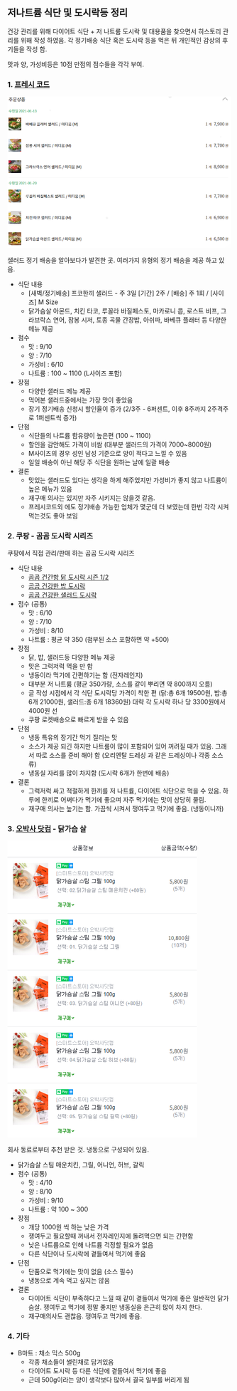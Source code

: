 ## 저나트륨 식단 및 도시락등 정리 

건강 관리를 위해 다이어트 식단 + 저 나트륨 도시락 및 대용품을 찾으면서 히스토리 관리를 위해 작성 하였음. 각 정기배송 식단 혹은 도시락 등을 먹은 뒤 개인적인 감상의 후기들을 작성 함. 

맛과 양, 가성비등은 10점 만점의 점수들을 각각 부여. 

### 1. [프레시 코드](https://www.freshcode.me/)

![freshcode](./images/210118_fc.png)

샐러드 정기 배송을 알아보다가 발견한 곳. 여러가지 유형의 정기 배송을 제공 하고 있음. 

- 식단 내용 
  - [새벽/정기배송] 프코한끼 샐러드 - 주 3일 [기간] 2주 / [배송] 주 1회 / [사이즈] M Size
  - 닭가슴살 아몬드, 치킨 타코, 루꼴라 바질페스토, 마카로니 콥, 로스트 비프, 그라브락스 연어, 잠봉 시저, 토종 곡물 간장밥, 아쉬파, 바베큐 플래터 등 다양한 메뉴 제공
- 점수
  - 맛 : 9/10
  - 양 : 7/10
  - 가성비 : 6/10
  - 나트륨 : 100 ~ 1100 (L사이즈 포함)
- 장점
  - 다양한 샐러드 메뉴 제공 
  - 먹어본 샐러드중에서는 가장 맛이 좋았음
  - 장기 정기배송 신청시 할인율이 증가 (2/3주 - 6퍼센트, 이후 8주까지 2주격주로 1퍼센트씩 증가)
- 단점
  - 식단들의 나트륨 함유량이 높은편 (100 ~ 1100)
  - 할인을 감안해도 가격이 비쌈 (대부분 샐러드의 가격이 7000~8000원)
  - M사이즈의 경우 성인 남성 기준으로 양이 적다고 느낄 수 있음
  - 일일 배송이 아닌 해당 주 식단을 원하는 날에 일괄 배송
- 결론
  - 맛있는 샐러드도 있다는 생각을 하게 해주었지만 가성비가 좋지 않고 나트륨이 높은 메뉴가 있음
  - 재구매 의사는 있지만 자주 시키지는 않을것 같음. 
  - 프레시코드외 에도 정기배송 가능한 업체가 몇군데 더 보였는데 한번 각각 시켜먹는것도 좋아 보임

### 2. 쿠팡 - 곰곰 도시락 시리즈

쿠팡에서 직접 관리/판매 하는 곰곰 도시락 시리즈

- 식단 내용
  - [곰곰 건간항 닭 도시락 시즌 1/2](https://www.coupang.com/vp/products/189267006?itemId=540447834&vendorItemId=5017244590&sourceType=CATEGORY&categoryId=225537&isAddedCart=)
  - [곰곰 건강한 밥 도시락](https://www.coupang.com/vp/products/189267000?itemId=540447825&vendorItemId=5017244964&sourceType=CATEGORY&categoryId=225537&isAddedCart=)
  - [곰곰 건강한 샐러드 도시락](https://www.coupang.com/vp/products/293454508?itemId=926514679&vendorItemId=5302343324&sourceType=CATEGORY&categoryId=225537&isAddedCart=)
- 점수 (공통)
  - 맛 : 6/10
  - 양 : 7/10
  - 가성비 : 8/10
  - 나트륨 : 평균 약 350 (첨부된 소스 포함하면 약 +500)
- 장점
  - 닭, 밥, 샐러드등 다양한 메뉴 제공 
  - 맛은 그럭저럭 먹을 만 함
  - 냉동이라 먹기에 간편하기는 함 (전자레인지)
  - 대부분 저 나트륨 (평균 350가량, 소스를 같이 뿌리면 약 800까지 오름)
  - 글 작성 시점에서 각 식단 도시락당 가격이 착한 편 (닭:총 6개 19500원, 밥:총 6개 21000원, 샐러드:총 6개 18360원) 대략 각 도시락 하나 당 3300원에서 4000원 선
  - 쿠팡 로켓배송으로 빠르게 받을 수 있음 
- 단점
  - 냉동 특유의 장기간 먹기 질리는 맛
  - 소스가 제공 되긴 하지만 나트륨이 많이 포함되어 있어 꺼려질 때가 있음. 그래서 따로 소스를 준비 해야 함 (오리엔탈 드레싱 과 같은 드레싱이나 각종 소스류)
  - 냉동실 자리를 많이 차지함 (도시락 6개가 한번에 배송)
- 결론
  - 그럭저럭 싸고 적절하게 한끼를 저 나트륨, 다이어트 식단으로 먹을 수 있음. 하루에 한끼로 어쩌다가 먹기에 좋으며 자주 먹기에는 맛이 상당히 물림. 
  - 재구매 의사는 높기는 함. 가끔씩 시켜서 쟁여두고 먹기에 좋음. (냉동이니까)

### 3. [오박사 닷컴](https://smartstore.naver.com/hangugmall) - 닭가슴 살 

![dr_oh](./images/210118_oh.png)

회사 동료로부터 추천 받은 것. 냉동으로 구성되어 있음. 

- 닭가슴살 스팀 매운치킨, 그릴, 어니언, 허브, 갈릭 
- 점수 (공통)
  - 맛 : 4/10
  - 양 : 8/10
  - 가성비 : 9/10
  - 나트륨 : 약 100 ~ 300
- 장점
  - 개당 1000원 씩 하는 낮은 가격
  - 쟁여두고 필요할때 꺼내서 전자레인지에 돌려먹으면 되는 간편함
  - 낮은 나트륨으로 인해 나트륨 걱정할 필요가 없음
  - 다른 식단이나 도시락에 곁들여서 먹기에 좋음
- 단점
  - 단품으로 먹기에는 맛이 없음 (소스 필수)
  - 냉동으로 계속 먹고 싶지는 않음 
- 결론
  - 다이어트 식단이 부족하다고 느낄 때 같이 곁들여서 먹기에 좋은 일반적인 닭가슴살. 쟁여두고 먹기에 정말 좋지만 냉동실을 은근히 많이 차지 한다. 
  - 재구매의사도 괜찮음. 쟁여두고 먹기에 좋음.

### 4. 기타 

- B마트 : 채소 믹스 500g
  - 각종 채소들이 썰린채로 담겨있음
  - 다이어트 도시락 등 다른 식단에 곁들여서 먹기에 좋음
  - 근데 500g이라는 양이 생각보다 많아서 결국 일부를 버리게 됨